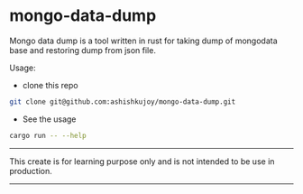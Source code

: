# mongo-data-dump

Mongo data dump is a tool written in rust for taking dump of mongodata base and restoring dump from json file.

Usage:

* clone this repo
```bash
git clone git@github.com:ashishkujoy/mongo-data-dump.git
```

* See the usage
```bash
cargo run -- --help
```

---
This create is for learning purpose only and is not intended to be use in production.

---